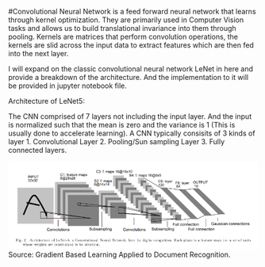 #Convolutional Neural Network is a feed forward neural network that learns through kernel optimization. They are primarily used in Computer Vision tasks and allows us 
to build translational invariance into them through pooling.
Kernels are matrices that perform convolution operations, the kernels are slid across the input data to extract features which are then fed into the next layer.

I will expand on the classic convolutional neural network LeNet in here and provide a breakdown of the architecture. And the implementation to it will be
provided in jupyter notebook file.

Architecture of LeNet5:

The CNN comprised of 7 layers not including the input layer. And the input is normalized such that the mean is zero and the variance is 1 (This is usually done to 
accelerate learning). A CNN typically consisits of 3 kinds of layer 1. Convolutional Layer 2. Pooling/Sun sampling Layer 3. Fully connected layers.

![LeNet-5 Architecture](./Screenshot%202025-05-03%20191016.png)
  Source: Gradient Based Learning Applied to Document Recognition.









